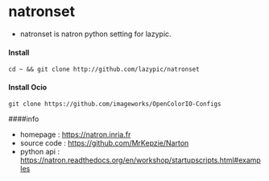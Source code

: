 # natronset
- natronset is natron python setting for lazypic.

#### Install
```
cd ~ && git clone http://github.com/lazypic/natronset
```

#### Install Ocio
```
git clone https://github.com/imageworks/OpenColorIO-Configs
```

####info
- homepage : https://natron.inria.fr
- source code : https://github.com/MrKepzie/Narton
- python api : https://natron.readthedocs.org/en/workshop/startupscripts.html#examples
